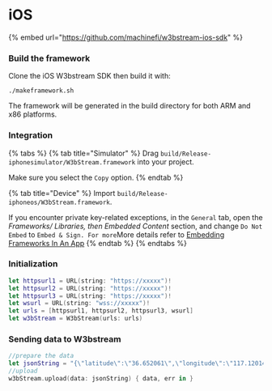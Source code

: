 # iOS

{% embed url="https://github.com/machinefi/w3bstream-ios-sdk" %}

### Build the framework

Clone the iOS W3bstream SDK then build it with:

```
./makeframework.sh
```

The framework will be generated in the build directory for both ARM and x86 platforms.

### Integration

{% tabs %}
{% tab title="Simulator" %}
Drag `build/Release-iphonesimulator/W3bStream.framework` into your project.

Make sure you select the `Copy` option.
{% endtab %}

{% tab title="Device" %}
Import `build/Release-iphoneos/W3bStream.framework`.&#x20;

If you encounter private key-related exceptions, in the `General` tab, open the _Frameworks/_ _Libraries, then Embedded Content_ section, and change `Do Not Embed` to `Embed & Sign. For more`More details refer to [Embedding Frameworks In An App](https://developer.apple.com/library/archive/technotes/tn2435/\_index.html)
{% endtab %}
{% endtabs %}

### Initialization

```swift
let httpsurl1 = URL(string: "https://xxxxx")!
let httpsurl2 = URL(string: "https://xxxxx")!
let httpsurl3 = URL(string: "https://xxxxx")!
let wsurl = URL(string: "wss://xxxxx")!
let urls = [httpsurl1, httpsurl2, httpsurl3, wsurl]
let w3bStream = W3bStream(urls: urls)
```

### Sending data to W3bstream

```swift
//prepare the data
let jsonString = "{\"latitude\":\"36.652061\",\"longitude\":\"117.120144\",\"shakeCount\": 4,\"timestamp\":1660027882, \"imei\":\"100558946403437\"}"
//upload
w3bStream.upload(data: jsonString) { data, err in } 
```
